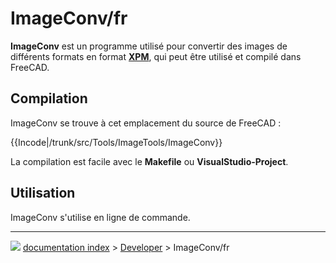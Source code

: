 # ImageConv/fr
**ImageConv** est un programme utilisé pour convertir des images de différents formats en format **[XPM](http://fr.wikipedia.org/wiki/X_PixMap)**, qui peut être utilisé et compilé dans FreeCAD.

## Compilation

ImageConv se trouve à cet emplacement du source de FreeCAD :


{{Incode|/trunk/src/Tools/ImageTools/ImageConv}}

La compilation est facile avec le **Makefile** ou **VisualStudio-Project**.

## Utilisation

ImageConv s\'utilise en ligne de commande.



---
![](images/Right_arrow.png) [documentation index](../README.md) > [Developer](Category_Developer.md) > ImageConv/fr
